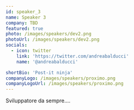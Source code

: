 ```yaml
---
id: speaker_3
name: Speaker 3
company: TBD
featured: true
photo: /images/speakers/dev2.png
photoUrl: /images/speakers/dev2.png
socials:
  - icon: twitter
    link: 'https://twitter.com/andreabalducci'
    name: '@andreabalducci'

shortBio: 'Post-it ninja'
companyLogo: /images/speakers/proximo.png
companyLogoUrl: /images/speakers/proximo.png
---
```


Sviluppatore da sempre....
